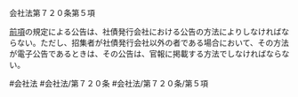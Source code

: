 会社法第７２０条第５項

[前項](会社法＿＿＿＿第７２０条第４項)の規定による公告は、社債発行会社における公告の方法によりしなければならない。ただし、招集者が社債発行会社以外の者である場合において、その方法が電子公告であるときは、その公告は、官報に掲載する方法でしなければならない。

#会社法
#会社法/第７２０条
#会社法/第７２０条/第５項
